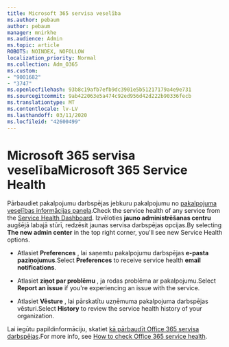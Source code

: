 ```yaml
---
title: Microsoft 365 servisa veselība
ms.author: pebaum
author: pebaum
manager: mnirkhe
ms.audience: Admin
ms.topic: article
ROBOTS: NOINDEX, NOFOLLOW
localization_priority: Normal
ms.collection: Adm_O365
ms.custom:
- "9001682"
- "3747"
ms.openlocfilehash: 93b8c19afb7efb9dc3901e5b51217179a4e9e731
ms.sourcegitcommit: 9ab422063e5a474c92ed956d42d222b90336fecb
ms.translationtype: MT
ms.contentlocale: lv-LV
ms.lasthandoff: 03/11/2020
ms.locfileid: "42600499"
---
```

# <a name="microsoft-365-service-health"></a><span data-ttu-id="9ddfe-102">Microsoft 365 servisa veselība</span><span class="sxs-lookup"><span data-stu-id="9ddfe-102">Microsoft 365 Service Health</span></span>


<span data-ttu-id="9ddfe-103">Pārbaudiet pakalpojumu darbspējas jebkuru pakalpojumu no [pakalpojuma veselības informācijas paneļa](https://admin.microsoft.com/Adminportal/Home?source=applauncher#/servicehealth).</span><span class="sxs-lookup"><span data-stu-id="9ddfe-103">Check the service health of any service from the [Service Health Dashboard](https://admin.microsoft.com/Adminportal/Home?source=applauncher#/servicehealth).</span></span> <span data-ttu-id="9ddfe-104">Izvēloties **jauno administrēšanas centru** augšējā labajā stūrī, redzēsit jaunas servisa darbspējas opcijas.</span><span class="sxs-lookup"><span data-stu-id="9ddfe-104">By selecting **The new admin center** in the top right corner, you'll see new Service Health options.</span></span>

- <span data-ttu-id="9ddfe-105">Atlasiet **Preferences** , lai saņemtu pakalpojumu darbspējas **e-pasta paziņojumus**.</span><span class="sxs-lookup"><span data-stu-id="9ddfe-105">Select **Preferences** to receive service health **email notifications**.</span></span>

- <span data-ttu-id="9ddfe-106">Atlasiet **ziņot par problēmu** , ja rodas problēma ar pakalpojumu.</span><span class="sxs-lookup"><span data-stu-id="9ddfe-106">Select **Report an issue** if you're experiencing an issue with the service.</span></span>

- <span data-ttu-id="9ddfe-107">Atlasiet **Vēsture** , lai pārskatītu uzņēmuma pakalpojuma darbspējas vēsturi.</span><span class="sxs-lookup"><span data-stu-id="9ddfe-107">Select **History** to review the service health history of your organization.</span></span> 

<span data-ttu-id="9ddfe-108">Lai iegūtu papildinformāciju, skatiet [kā pārbaudīt Office 365 servisa darbspējas](https://docs.microsoft.com/office365/enterprise/view-service-health).</span><span class="sxs-lookup"><span data-stu-id="9ddfe-108">For more info, see [How to check Office 365 service health](https://docs.microsoft.com/office365/enterprise/view-service-health).</span></span> 